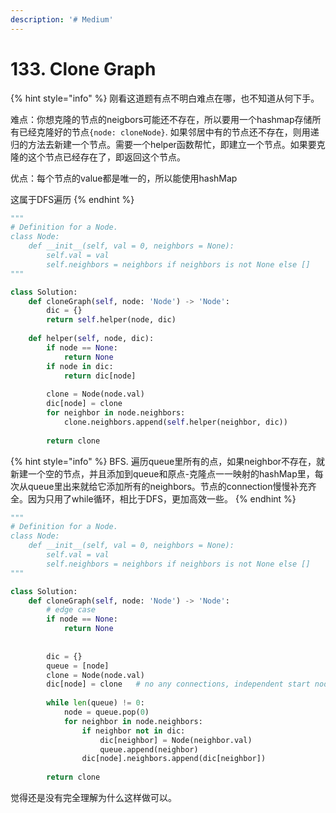 ```yaml
---
description: '# Medium'
---
```


# 133. Clone Graph

{% hint style="info" %}
刚看这道题有点不明白难点在哪，也不知道从何下手。

难点：你想克隆的节点的neigbors可能还不存在，所以要用一个hashmap存储所有已经克隆好的节点`{node: cloneNode}`. 如果邻居中有的节点还不存在，则用递归的方法去新建一个节点。需要一个helper函数帮忙，即建立一个节点。如果要克隆的这个节点已经存在了，即返回这个节点。

优点：每个节点的value都是唯一的，所以能使用hashMap

这属于DFS遍历
{% endhint %}

```python
"""
# Definition for a Node.
class Node:
    def __init__(self, val = 0, neighbors = None):
        self.val = val
        self.neighbors = neighbors if neighbors is not None else []
"""

class Solution:
    def cloneGraph(self, node: 'Node') -> 'Node':
        dic = {}
        return self.helper(node, dic)
    
    def helper(self, node, dic):
        if node == None:
            return None
        if node in dic:
            return dic[node]
        
        clone = Node(node.val)
        dic[node] = clone
        for neighbor in node.neighbors:
            clone.neighbors.append(self.helper(neighbor, dic))
            
        return clone
```

{% hint style="info" %}
BFS. 遍历queue里所有的点，如果neighbor不存在，就新建一个空的节点，并且添加到queue和原点-克隆点一一映射的hashMap里，每次从queue里出来就给它添加所有的neighbors。节点的connection慢慢补充齐全。因为只用了while循环，相比于DFS，更加高效一些。
{% endhint %}

```python
"""
# Definition for a Node.
class Node:
    def __init__(self, val = 0, neighbors = None):
        self.val = val
        self.neighbors = neighbors if neighbors is not None else []
"""

class Solution:
    def cloneGraph(self, node: 'Node') -> 'Node':
        # edge case
        if node == None:
            return None
        
        
        dic = {}
        queue = [node]
        clone = Node(node.val)
        dic[node] = clone   # no any connections, independent start node
        
        while len(queue) != 0:
            node = queue.pop(0)
            for neighbor in node.neighbors:
                if neighbor not in dic:
                    dic[neighbor] = Node(neighbor.val)
                    queue.append(neighbor)
                dic[node].neighbors.append(dic[neighbor])
                
        return clone
```

觉得还是没有完全理解为什么这样做可以。

